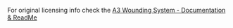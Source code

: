 For original licensing info check the [A3 Wounding System - Documentation & ReadMe](A3%20Wounding%20System%20-%20Documentation%20&%20ReadMe.pdf)
